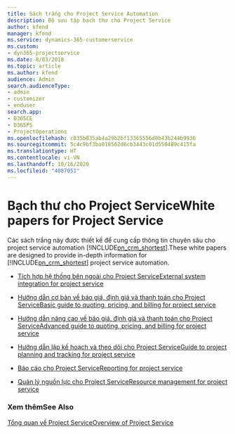 ```yaml
---
title: Sách trắng cho Project Service Automation
description: Bộ sưu tập bạch thư cho Project Service
author: kfend
manager: kfend
ms.service: dynamics-365-customerservice
ms.custom:
- dyn365-projectservice
ms.date: 8/03/2018
ms.topic: article
ms.author: kfend
audience: Admin
search.audienceType:
- admin
- customizer
- enduser
search.app:
- D365CE
- D365PS
- ProjectOperations
ms.openlocfilehash: c035b835ab4a29b2bf13365556d0b43b244b9936
ms.sourcegitcommit: 5c4c9bf3ba018562d6cb3443c01d550489c415fa
ms.translationtype: HT
ms.contentlocale: vi-VN
ms.lasthandoff: 10/16/2020
ms.locfileid: "4087051"
---
```

# <a name="white-papers-for-project-service"></a><span data-ttu-id="693c4-103">Bạch thư cho Project Service</span><span class="sxs-lookup"><span data-stu-id="693c4-103">White papers for Project Service</span></span>

<span data-ttu-id="693c4-104">Các sách trắng này được thiết kế để cung cấp thông tin chuyên sâu cho project service automation [!INCLUDE[pn_crm_shortest](../includes/pn-crm-shortest.md)].</span><span class="sxs-lookup"><span data-stu-id="693c4-104">These white papers are designed to provide in-depth information for [!INCLUDE[pn_crm_shortest](../includes/pn-crm-shortest.md)] project service automation.</span></span>

-   [<span data-ttu-id="693c4-105">Tích hợp hệ thống bên ngoài cho Project Service</span><span class="sxs-lookup"><span data-stu-id="693c4-105">External system integration for project service</span></span>](https://go.microsoft.com/fwlink/?LinkId=825445)

-   [<span data-ttu-id="693c4-106">Hướng dẫn cơ bản về báo giá, định giá và thanh toán cho Project Service</span><span class="sxs-lookup"><span data-stu-id="693c4-106">Basic guide to quoting, pricing, and billing for project service</span></span>](https://go.microsoft.com/fwlink/?LinkId=825241)

-   [<span data-ttu-id="693c4-107">Hướng dẫn nâng cao về báo giá, định giá và thanh toán cho Project Service</span><span class="sxs-lookup"><span data-stu-id="693c4-107">Advanced guide to quoting, pricing, and billing for project service</span></span>](https://go.microsoft.com/fwlink/?LinkId=825242)

-   [<span data-ttu-id="693c4-108">Hướng dẫn lập kế hoạch và theo dõi cho Project Service</span><span class="sxs-lookup"><span data-stu-id="693c4-108">Guide to project planning and tracking for project service</span></span>](https://go.microsoft.com/fwlink/?LinkId=825243)

-   [<span data-ttu-id="693c4-109">Báo cáo cho Project Service</span><span class="sxs-lookup"><span data-stu-id="693c4-109">Reporting for project service</span></span>](https://go.microsoft.com/fwlink/?LinkId=825446)

-   [<span data-ttu-id="693c4-110">Quản lý nguồn lực cho Project Service</span><span class="sxs-lookup"><span data-stu-id="693c4-110">Resource management for project service</span></span>](https://go.microsoft.com/fwlink/?LinkId=825244)

### <a name="see-also"></a><span data-ttu-id="693c4-111">Xem thêm</span><span class="sxs-lookup"><span data-stu-id="693c4-111">See Also</span></span>
 [<span data-ttu-id="693c4-112">Tổng quan về Project Service</span><span class="sxs-lookup"><span data-stu-id="693c4-112">Overview of Project Service</span></span>](../psa/overview.md)
